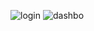 ![login](https://github.com/user-attachments/assets/0f44e399-5188-4c9d-8d5d-cbeb4b84edda)
![dashbo](https://github.com/user-attachments/assets/a05bab91-7afa-4187-bb3f-399c00a033b4)
